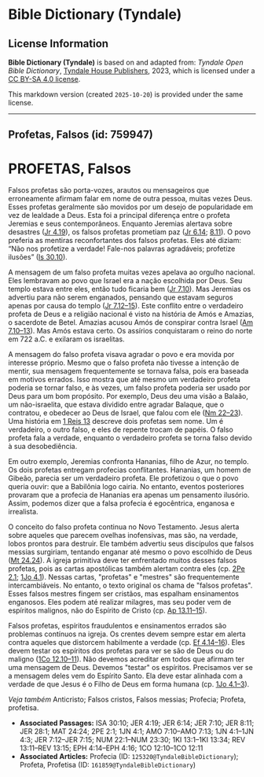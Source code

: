 # Bible Dictionary (Tyndale)

## License Information

**Bible Dictionary (Tyndale)** is based on and adapted from: _Tyndale Open Bible Dictionary_, [Tyndale House Publishers](https://tyndaleopenresources.com/), 2023, which is licensed under a [CC BY-SA 4.0 license](https://creativecommons.org/licenses/by-sa/4.0/legalcode.en).

This markdown version (created `2025-10-20`) is provided under the same license.



--------------------------------

## Profetas, Falsos (id: 759947)

PROFETAS, Falsos
================

Falsos profetas são porta\-vozes, arautos ou mensageiros que erroneamente afirmam falar em nome de outra pessoa, muitas vezes Deus. Esses profetas geralmente são movidos por um desejo de popularidade em vez de lealdade a Deus. Esta foi a principal diferença entre o profeta Jeremias e seus contemporâneos. Enquanto Jeremias alertava sobre desastres ([Jr 4\.19](https://ref.ly/Jer4:19)), os falsos profetas prometiam paz ([Jr 6\.14](https://ref.ly/Jer6:14); [8\.11](https://ref.ly/Jer8:11)). O povo preferia as mentiras reconfortantes dos falsos profetas. Eles até diziam: “Não nos profetize a verdade! Fale\-nos palavras agradáveis; profetize ilusões” ([Is 30\.10](https://ref.ly/Isa30:10)).

A mensagem de um falso profeta muitas vezes apelava ao orgulho nacional. Eles lembravam ao povo que Israel era a nação escolhida por Deus. Seu templo estava entre eles, então tudo ficaria bem ([Jr 7\.10](https://ref.ly/Jer7:10)). Mas Jeremias os advertiu para não serem enganados, pensando que estavam seguros apenas por causa do templo ([Jr 7\.12–15](https://ref.ly/Jer7:12-Jer7:15)). Este conflito entre o verdadeiro profeta de Deus e a religião nacional é visto na história de Amós e Amazias, o sacerdote de Betel. Amazias acusou Amós de conspirar contra Israel ([Am 7\.10–13](https://ref.ly/Amos7:10-Amos7:13)). Mas Amós estava certo. Os assírios conquistaram o reino do norte em 722 a.C. e exilaram os israelitas.

A mensagem do falso profeta visava agradar o povo e era movida por interesse próprio. Mesmo que o falso profeta não tivesse a intenção de mentir, sua mensagem frequentemente se tornava falsa, pois era baseada em motivos errados. Isso mostra que até mesmo um verdadeiro profeta poderia se tornar falso, e às vezes, um falso profeta poderia ser usado por Deus para um bom propósito. Por exemplo, Deus deu uma visão a Balaão, um não\-israelita, que estava dividido entre agradar Balaque, que o contratou, e obedecer ao Deus de Israel, que falou com ele ([Nm 22–23](https://ref.ly/Num22:1-Num23:30)). Uma história em [1 Reis 13](https://ref.ly/1Kgs13:1-1Kgs13:34) descreve dois profetas sem nome. Um é verdadeiro, o outro falso, e eles de repente trocam de papéis. O falso profeta fala a verdade, enquanto o verdadeiro profeta se torna falso devido à sua desobediência.

Em outro exemplo, Jeremias confronta Hananias, filho de Azur, no templo. Os dois profetas entregam profecias conflitantes. Hananias, um homem de Gibeão, parecia ser um verdadeiro profeta. Ele profetizou o que o povo queria ouvir: que a Babilônia logo cairia. No entanto, eventos posteriores provaram que a profecia de Hananias era apenas um pensamento ilusório. Assim, podemos dizer que a falsa profecia é egocêntrica, enganosa e irrealista.

O conceito do falso profeta continua no Novo Testamento. Jesus alerta sobre aqueles que parecem ovelhas inofensivas, mas são, na verdade, lobos prontos para destruir. Ele também advertiu seus discípulos que falsos messias surgiriam, tentando enganar até mesmo o povo escolhido de Deus ([Mt 24\.24](https://ref.ly/Matt24:24)). A igreja primitiva deve ter enfrentado muitos desses falsos profetas, pois as cartas apostólicas também alertam contra eles (cp. [2Pe 2\.1](https://ref.ly/2Pet2:1); [1Jo 4\.1](https://ref.ly/1John4:1)). Nessas cartas, "profetas" e "mestres" são frequentemente intercambiáveis. No entanto, o texto original os chama de "falsos profetas". Esses falsos mestres fingem ser cristãos, mas espalham ensinamentos enganosos. Eles podem até realizar milagres, mas seu poder vem de espíritos malignos, não do Espírito de Cristo (cp. [Ap 13\.11–15](https://ref.ly/Rev13:11-Rev13:15)).

Falsos profetas, espíritos fraudulentos e ensinamentos errados são problemas contínuos na igreja. Os crentes devem sempre estar em alerta contra aqueles que distorcem habilmente a verdade (cp. [Ef 4\.14–16](https://ref.ly/Eph4:14-Eph4:16)). Eles devem testar os espíritos dos profetas para ver se são de Deus ou do maligno ([1Co 12\.10–11](https://ref.ly/1Cor12:10-1Cor12:11)). Não devemos acreditar em todos que afirmam ter uma mensagem de Deus. Devemos "testar" os espíritos. Precisamos ver se a mensagem deles vem do Espírito Santo. Ela deve estar alinhada com a verdade de que Jesus é o Filho de Deus em forma humana (cp. [1Jo 4\.1–3](https://ref.ly/1John4:1-1John4:3)).

*Veja também* Anticristo; Falsos cristos, Falsos messias; Profecia; Profeta, profetisa.

* **Associated Passages:** ISA 30:10; JER 4:19; JER 6:14; JER 7:10; JER 8:11; JER 28:1; MAT 24:24; 2PE 2:1; 1JN 4:1; AMO 7:10–AMO 7:13; 1JN 4:1–1JN 4:3; JER 7:12–JER 7:15; NUM 22:1–NUM 23:30; 1KI 13:1–1KI 13:34; REV 13:11–REV 13:15; EPH 4:14–EPH 4:16; 1CO 12:10–1CO 12:11
* **Associated Articles:** Profecia (ID: `125320@TyndaleBibleDictionary`); Profeta, Profetisa (ID: `161859@TyndaleBibleDictionary`)

